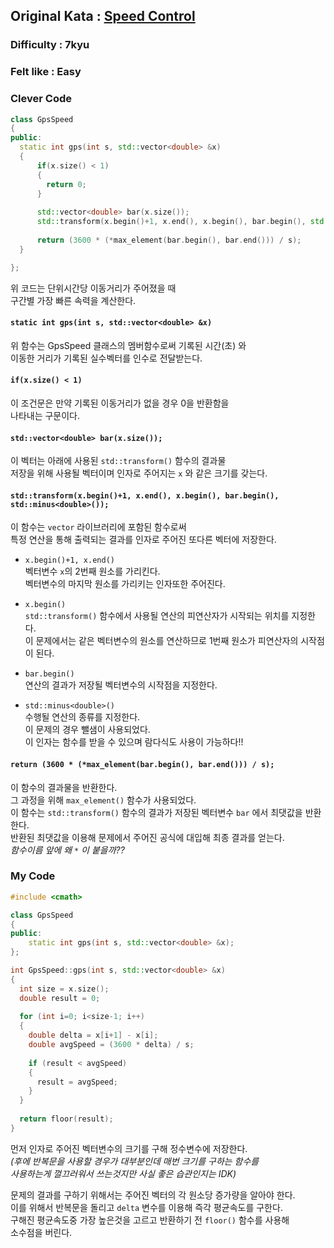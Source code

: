 ## Original Kata : [Speed Control](https://www.codewars.com/kata/speed-control/solutions/cpp)

### Difficulty : 7kyu
### Felt like : Easy  

### Clever Code
``` C++
class GpsSpeed
{
public:
  static int gps(int s, std::vector<double> &x) 
  {
      if(x.size() < 1)
      {
        return 0;
      }
      
      std::vector<double> bar(x.size());
      std::transform(x.begin()+1, x.end(), x.begin(), bar.begin(), std::minus<double>());
      
      return (3600 * (*max_element(bar.begin(), bar.end())) / s);
  }

};
```

위 코드는 단위시간당 이동거리가 주어졌을 때  
구간별 가장 빠른 속력을 계산한다.  

#### `static int gps(int s, std::vector<double> &x)`  
위 함수는 GpsSpeed 클래스의 멤버함수로써 기록된 시간(초) 와  
이동한 거리가 기록된 실수벡터를 인수로 전달받는다.  

#### `if(x.size() < 1)`  
이 조건문은 만약 기록된 이동거리가 없을 경우 0을 반환함을  
나타내는 구문이다.  

#### `std::vector<double> bar(x.size());`  
이 벡터는 아래에 사용된 `std::transform()` 함수의 결과물  
저장을 위해 사용될 벡터이며 인자로 주어지는 `x` 와 같은 크기를 갖는다. 

#### `std::transform(x.begin()+1, x.end(), x.begin(), bar.begin(), std::minus<double>());`  
이 함수는 `vector` 라이브러리에 포함된 함수로써  
특정 연산을 통해 출력되는 결과를 인자로 주어진 또다른 벡터에 저장한다.  

- `x.begin()+1, x.end()`  
벡터변수 `x`의 2번째 원소를 가리킨다.  
벡터변수의 마지막 원소를 가리키는 인자또한 주어진다.    

- `x.begin()`  
`std::transform()` 함수에서 사용될 연산의 피연산자가 시작되는 위치를 지정한다.  
이 문제에서는 같은 벡터변수의 원소를 연산하므로 1번째 원소가 피연산자의 시작점이 된다.  

- `bar.begin()`  
연산의 결과가 저장될 벡터변수의 시작점을 지정한다.  

- `std::minus<double>()`  
수행될 연산의 종류를 지정한다.  
이 문제의 경우 뺄샘이 사용되었다.  
이 인자는 함수를 받을 수 있으며 람다식도 사용이 가능하다!!  

#### `return (3600 * (*max_element(bar.begin(), bar.end())) / s);`
이 함수의 결과물을 반환한다.  
그 과정을 위해 `max_element()` 함수가 사용되었다.  
이 함수는 `std::transform()` 함수의 결과가 저장된 벡터변수 `bar` 에서 최댓값을 반환한다.  
반환된 최댓값을 이용해 문제에서 주어진 공식에 대입해 최종 결과를 얻는다.  
*함수이름 앞에 왜 `*` 이 붙을까??*  

### My Code
``` C++
#include <cmath>

class GpsSpeed
{
public:
    static int gps(int s, std::vector<double> &x);
};

int GpsSpeed::gps(int s, std::vector<double> &x)
{
  int size = x.size();
  double result = 0;
  
  for (int i=0; i<size-1; i++)
  {
    double delta = x[i+1] - x[i];
    double avgSpeed = (3600 * delta) / s;
    
    if (result < avgSpeed)
    {
      result = avgSpeed;
    }
  }
  
  return floor(result);
}
```

먼저 인자로 주어진 벡터변수의 크기를 구해 정수변수에 저장한다.  
*(후에 반복문을 사용할 경우가 대부분인데 매번 크기를 구하는 함수를*   
*사용하는게 껄끄러워서 쓰는것지만 사실 좋은 습관인지는 IDK)*  

문제의 결과를 구하기 위해서는 주어진 벡터의 각 원소당 증가량을 알아야 한다.  
이를 위해서 반복문을 돌리고 `delta` 변수를 이용해 즉각 평균속도를 구한다.  
구해진 평균속도중 가장 높은것을 고르고 반환하기 전 `floor()` 함수를 사용해  
소수점을 버린다.  